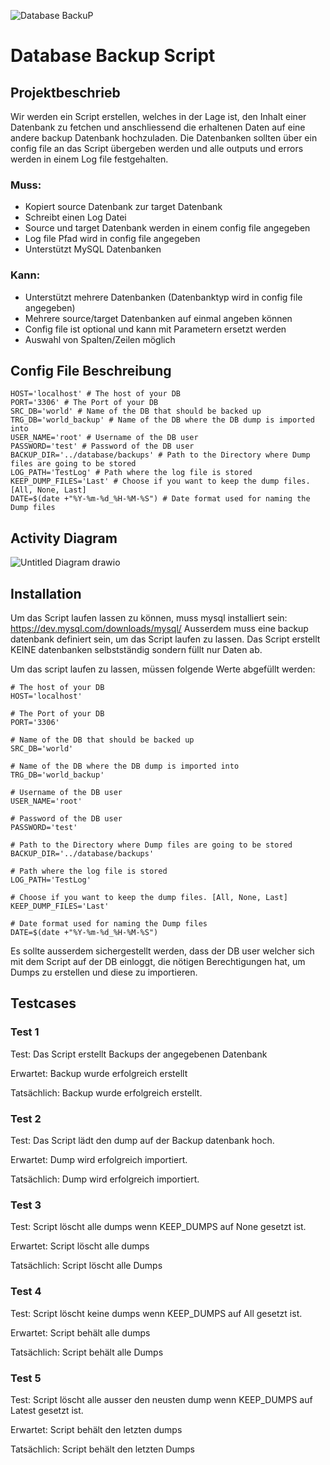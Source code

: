 
![Database BackuP](https://github.com/Laureatus/DatabaseBackupScript/assets/47870802/7f84a869-8a7f-49f9-acbd-9840c1afac97)


# Database Backup Script

## Projektbeschrieb

Wir werden ein Script erstellen, welches in der Lage ist, den Inhalt einer Datenbank zu fetchen und anschliessend die erhaltenen Daten auf eine andere backup Datenbank hochzuladen. Die Datenbanken sollten über ein config file an das Script übergeben werden und alle outputs und errors werden in einem Log file festgehalten.

### Muss:
- Kopiert source Datenbank zur target Datenbank
- Schreibt einen Log Datei
- Source und target Datenbank werden in einem config file angegeben
- Log file Pfad wird in config file angegeben
- Unterstützt MySQL Datenbanken

### Kann:
- Unterstützt mehrere Datenbanken (Datenbanktyp wird in config file angegeben)
- Mehrere source/target Datenbanken auf einmal angeben können
- Config file ist optional und kann mit Parametern ersetzt werden
- Auswahl von Spalten/Zeilen möglich

## Config File Beschreibung

```
HOST='localhost' # The host of your DB
PORT='3306' # The Port of your DB
SRC_DB='world' # Name of the DB that should be backed up
TRG_DB='world_backup' # Name of the DB where the DB dump is imported into
USER_NAME='root' # Username of the DB user
PASSWORD='test' # Password of the DB user
BACKUP_DIR='../database/backups' # Path to the Directory where Dump files are going to be stored
LOG_PATH='TestLog' # Path where the log file is stored
KEEP_DUMP_FILES='Last' # Choose if you want to keep the dump files. [All, None, Last]
DATE=$(date +"%Y-%m-%d_%H-%M-%S") # Date format used for naming the Dump files
```

## Activity Diagram
![Untitled Diagram drawio](https://github.com/Laureatus/DatabaseBackupScript/assets/47870802/a8aed9d9-6a0b-4c90-9371-42e2bda35798)

## Installation

Um das Script laufen lassen zu können, muss mysql installiert sein: https://dev.mysql.com/downloads/mysql/
Ausserdem muss eine backup datenbank definiert sein, um das Script laufen zu lassen. Das Script erstellt KEINE datenbanken selbstständig sondern füllt nur Daten ab.

Um das script laufen zu lassen, müssen folgende Werte abgefüllt werden:


```
# The host of your DB
HOST='localhost'

# The Port of your DB
PORT='3306'

# Name of the DB that should be backed up
SRC_DB='world'

# Name of the DB where the DB dump is imported into
TRG_DB='world_backup'

# Username of the DB user
USER_NAME='root'

# Password of the DB user 
PASSWORD='test'

# Path to the Directory where Dump files are going to be stored
BACKUP_DIR='../database/backups'

# Path where the log file is stored
LOG_PATH='TestLog'

# Choose if you want to keep the dump files. [All, None, Last]
KEEP_DUMP_FILES='Last'

# Date format used for naming the Dump files
DATE=$(date +"%Y-%m-%d_%H-%M-%S") 
```
Es sollte ausserdem sichergestellt werden, dass der DB user welcher sich mit dem Script auf der DB einloggt, die nötigen Berechtigungen hat, um Dumps zu erstellen und diese zu importieren.


## Testcases

### Test 1
Test: Das Script erstellt Backups der angegebenen Datenbank

Erwartet: Backup wurde erfolgreich erstellt

Tatsächlich: Backup wurde erfolgreich erstellt.


### Test 2
Test: Das Script lädt den dump auf der Backup datenbank hoch.

Erwartet: Dump wird erfolgreich importiert.

Tatsächlich: Dump wird erfolgreich importiert.


### Test 3
Test: Script löscht alle dumps wenn KEEP_DUMPS auf None gesetzt ist.

Erwartet: Script löscht alle dumps

Tatsächlich: Script löscht alle Dumps


### Test 4
Test: Script löscht keine dumps wenn KEEP_DUMPS auf All gesetzt ist.

Erwartet: Script behält alle dumps

Tatsächlich: Script behält alle Dumps


### Test 5
Test: Script löscht alle ausser den neusten dump wenn KEEP_DUMPS auf Latest gesetzt ist.

Erwartet: Script behält den letzten dumps

Tatsächlich: Script behält den letzten Dumps




